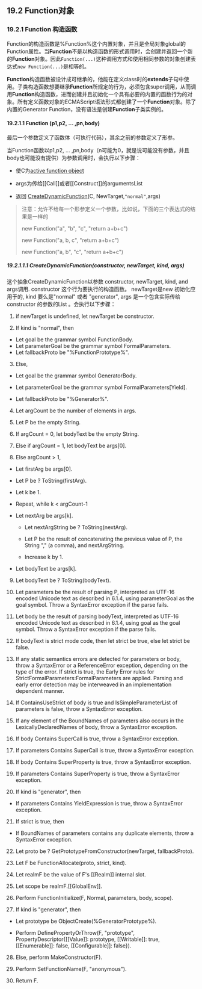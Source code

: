 ## 19.2 Function对象

### 19.2.1 Function 构造函数

Function的构造函数是%Function%这个内置对象，并且是全局对象global的Function属性。当**Function**不是以构造函数的形式调用时，会创建并返回一个新的**Function**对象。因此`Function(...)`这种调用方式和使用相同参数的对象创建表达式`new Function(...)`是相等的。

**Function**构造函数被设计成可继承的，他能在定义class时的**extends**子句中使用。子类构造函数想要继承**Function**所规定的行为，必须包含super调用，从而调用**Function**构造函数，进而创建并且初始化一个具有必要的内置的函数行为的对象。所有定义函数对象的ECMAScript语法形式都创建了一个**Function**对象。除了内置的Generator Function，没有语法是创建**Function**子类实例的。

#### 19.2.1.1 Function \(p1,p2, … ,pn,body\)

最后一个参数定义了函数体（可执行代码），其余之前的参数定义了形参。

当Function函数以p1,p2, … ,pn,body（n可能为0，就是说可能没有参数，并且body也可能没有提供）为参数调用时，会执行以下步骤：

* 使C为[active function object](http://www.ecma-international.org/ecma-262/7.0/index.html#active-function-object)
* args为传给\[\[Call\]\]或者\[\[Construct\]\]的argumentsList

* 返回 [CreateDynamicFunction](http://www.ecma-international.org/ecma-262/7.0/index.html#sec-createdynamicfunction)\(C, NewTarget,`"normal"`,args\)

> 注意：允许不给每一个形参定义一个参数，比如说，下面的三个表达式的结果是一样的
>
> new Function\("a", "b", "c", "return a+b+c"\)
>
> new Function\("a, b, c", "return a+b+c"\)
>
> new Function\("a, b", "c", "return a+b+c"\)

##### 19.2.1.1.1 CreateDynamicFunction\(constructor, newTarget, kind, args\)

这个抽象CreateDynamicFunction以参数 constructor, newTarget, kind, and args调用. constructor 这个行为要执行的构造函数。 newTarget是new 初始化应用于的, kind 要么是"normal" 或者 "generator", args 是一个包含实际传给constructor 的参数的List 。会执行以下步骤：

1. if newTarget is undefined, let newTarget be constructor.

2. If kind is "normal", then
  + Let goal be the grammar symbol FunctionBody.
  + Let parameterGoal be the grammar symbol FormalParameters.
  + Let fallbackProto be "%FunctionPrototype%".
3. Else,

  + Let goal be the grammar symbol GeneratorBody.

  + Let parameterGoal be the grammar symbol FormalParameters\[Yield\].

  + Let fallbackProto be "%Generator%".

4. Let argCount be the number of elements in args.

5. Let P be the empty String.

6. If argCount = 0, let bodyText be the empty String.

7. Else if argCount = 1, let bodyText be args\[0\].

8. Else argCount &gt; 1,

  + Let firstArg be args\[0\].

  + Let P be ? ToString\(firstArg\).

  + Let k be 1.

  + Repeat, while k &lt; argCount-1

  + Let nextArg be args\[k\].

    + Let nextArgString be ? ToString\(nextArg\).

    + Let P be the result of concatenating the previous value of P, the String "," \(a comma\), and nextArgString.

    + Increase k by 1.

  + Let bodyText be args\[k\].

9. Let bodyText be ? ToString\(bodyText\).

10. Let parameters be the result of parsing P, interpreted as UTF-16 encoded Unicode text as described in 6.1.4, using parameterGoal as the goal symbol. Throw a SyntaxError exception if the parse fails.

11. Let body be the result of parsing bodyText, interpreted as UTF-16 encoded Unicode text as described in 6.1.4, using goal as the goal symbol. Throw a SyntaxError exception if the parse fails.

12. If bodyText is strict mode code, then let strict be true, else let strict be false.

13. If any static semantics errors are detected for parameters or body, throw a SyntaxError or a ReferenceError exception, depending on the type of the error. If strict is true, the Early Error rules for StrictFormalParameters:FormalParameters are applied. Parsing and early error detection may be interweaved in an implementation dependent manner.

14. If ContainsUseStrict of body is true and IsSimpleParameterList of parameters is false, throw a SyntaxError exception.

15. If any element of the BoundNames of parameters also occurs in the LexicallyDeclaredNames of body, throw a SyntaxError exception.

16. If body Contains SuperCall is true, throw a SyntaxError exception.

17. If parameters Contains SuperCall is true, throw a SyntaxError exception.

18. If body Contains SuperProperty is true, throw a SyntaxError exception.

19. If parameters Contains SuperProperty is true, throw a SyntaxError exception.

20. If kind is "generator", then

  + If parameters Contains YieldExpression is true, throw a SyntaxError exception.

21. If strict is true, then

  + If BoundNames of parameters contains any duplicate elements, throw a SyntaxError exception.

22. Let proto be ? GetPrototypeFromConstructor\(newTarget, fallbackProto\).

23. Let F be FunctionAllocate\(proto, strict, kind\).

24. Let realmF be the value of F's \[\[Realm\]\] internal slot.

25. Let scope be realmF.\[\[GlobalEnv\]\].

26. Perform FunctionInitialize\(F, Normal, parameters, body, scope\).

27. If kind is "generator", then

  + Let prototype be ObjectCreate\(%GeneratorPrototype%\).

  + Perform DefinePropertyOrThrow\(F, "prototype", PropertyDescriptor{\[\[Value\]\]: prototype, \[\[Writable\]\]: true, \[\[Enumerable\]\]: false, \[\[Configurable\]\]: false}\).

28. Else, perform MakeConstructor\(F\).

29. Perform SetFunctionName\(F, "anonymous"\).

30. Return F.

